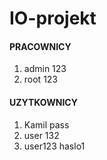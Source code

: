# IO-projekt
#### PRACOWNICY
1. admin 123
2. root 123
#### UZYTKOWNICY
1. Kamil pass
2. user 132
3. user123 haslo1
